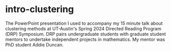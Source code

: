 # intro-clustering
The PowerPoint presentation I used to accompany my 15 minute talk about clustering methods at UT-Austin's Spring 2024 Directed Reading Program (DRP) Symposium. DRP pairs undergraduate students with graduate student mentors to undertake independent projects in mathematics. My mentor was PhD student Addie Duncan.
